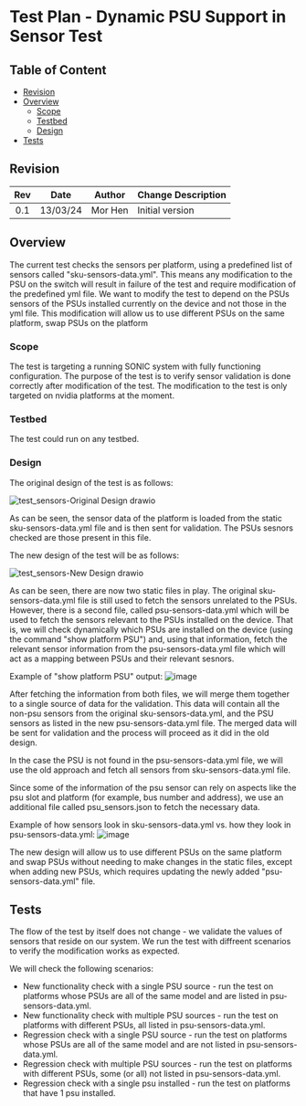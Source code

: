 # Test Plan - Dynamic PSU Support in Sensor Test

## Table of Content

- [Revision](#revision)
- [Overview](#overview)
    - [Scope](#scope)
    - [Testbed](#testbed)
    - [Design](#design)
- [Tests](#tests)

## Revision

| Rev  |   Date   |    Author     |       Change Description                  |
| :--: | :------: | :-----------: | ------------------------------------------|
| 0.1  | 13/03/24 | Mor Hen       | Initial version                           |
## Overview
The current test checks the sensors per platform, using a predefined list of sensors called "sku-sensors-data.yml". This means any modification to the PSU on the switch will result in failure of the test and require modification of the predefined yml file.
We want to modify the test to depend on the PSUs sensors of the PSUs installed currently on the device and not those in the yml file. This modification will allow us to use different PSUs on the same platform, swap PSUs on the platform

### Scope
The test is targeting a running SONIC system with fully functioning configuration. The purpose of the test is to verify sensor validation is done correctly after modification of the test. The modification to the test is only targeted on nvidia platforms at the moment.

### Testbed
The test could run on any testbed.

### Design

The original design of the test is as follows:

![test_sensors-Original Design drawio](https://github.com/mhen1/sonic-mgmt/assets/155874991/beb04857-56cb-4842-8a3f-2e3f97620f05)

As can be seen, the sensor data of the platform is loaded from the static sku-sensors-data.yml file and is then sent for validation.
The PSUs sesnors checked are those present in this file.

The new design of the test will be as follows:

![test_sensors-New Design drawio](https://github.com/mhen1/sonic-mgmt/assets/155874991/026dbd32-ffab-47b0-a70d-8d8fd7667660)

As can be seen, there are now two static files in play. The original sku-sensors-data.yml file is still used to fetch the sensors unrelated to the PSUs.
However, there is a second file, called psu-sensors-data.yml which will be used to fetch the sensors relevant to the PSUs installed on the device. That is, we will check dynamically which PSUs are installed on the device (using the command "show platform PSU") and, using that information, fetch the relevant sensor information from the psu-sensors-data.yml file which will act as a mapping between PSUs and their relevant sesnors.

Example of "show platform PSU" output:
![image](https://github.com/mhen1/sonic-mgmt/assets/155874991/4572a1eb-b583-4d75-81d7-e55271020c36)


After fetching the information from both files, we will merge them together to a single source of data for the validation. This data will contain all the non-psu sensors from the original sku-sensors-data.yml, and the PSU sensors as listed in the new psu-sensors-data.yml file. The merged data will be sent for validation and the process will proceed as it did in the old design.

In the case the PSU is not found in the psu-sensors-data.yml file, we will use the old approach and fetch all sensors from sku-sensors-data.yml file.

Since some of the information of the psu sensor can rely on aspects like the psu slot and platform (for example, bus number and address), we use an additional file called psu_sensors.json to fetch the necessary data.

Example of how sensors look in sku-sensors-data.yml vs. how they look in psu-sensors-data.yml:
![image](https://github.com/mhen1/sonic-mgmt/assets/155874991/b8f6f37f-47b4-4d61-8af2-7f81105e85d6)


The new design will allow us to use different PSUs on the same platform and swap PSUs without needing to make changes in the static files, except when adding new PSUs, which requires updating the newly added "psu-sensors-data.yml" file.

## Tests
The flow of the test by itself does not change - we validate the values of sensors that reside on our system. We run the test with diffreent scenarios to verify the modification works as expected.

We will check the following scenarios:
- New functionality check with a single PSU source - run the test on platforms whose PSUs are all of the same model and are listed in psu-sensors-data.yml.
- New functionality check with multiple PSU sources - run the test on platforms with different PSUs, all listed in psu-sensors-data.yml.
- Regression check with a single PSU source - run the test on platforms whose PSUs are all of the same model and are not listed in psu-sensors-data.yml.
- Regression check with multiple PSU sources - run the test on platforms with different PSUs, some (or all) not listed in psu-sensors-data.yml.
- Regression check with a single psu installed - run the test on platforms that have 1 psu installed.
